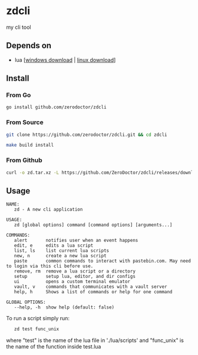 # zdcli
my cli tool

## Depends on

- lua [[windows download](https://sourceforge.net/projects/luabinaries/files/5.4.2/Tools%20Executables/lua-5.4.2_Win64_bin.zip/download) | [linux download](https://sourceforge.net/projects/luabinaries/files/5.4.2/Tools%20Executables/lua-5.4.2_Linux54_64_bin.tar.gz/download)]

## Install 

### From Go

```sh
go install github.com/zerodoctor/zdcli
```

### From Source

```sh
git clone https://github.com/zerodoctor/zdcli.git && cd zdcli
```

```sh
make build install
```

### From Github

```sh
curl -o zd.tar.xz -L https://github.com/ZeroDoctor/zdcli/releases/download/v1.1.0/zd-amd64-unix.tar.xz
```

## Usage

```
NAME:
   zd - A new cli application

USAGE:
   zd [global options] command [command options] [arguments...]

COMMANDS:
   alert       notifies user when an event happens
   edit, e     edits a lua script
   list, ls    list current lua scripts
   new, n      create a new lua script
   paste       common commands to interact with pastebin.com. May need to login via this cli before use.
   remove, rm  remove a lua script or a directory
   setup       setup lua, editor, and dir configs
   ui          opens a custom terminal emulator
   vault, v    commands that communicates with a vault server
   help, h     Shows a list of commands or help for one command

GLOBAL OPTIONS:
   --help, -h  show help (default: false)
```
To run a script simply run:

```sh 
   zd test func_unix
```
where "test" is the name of the lua file in './lua/scripts' and "func_unix" is the name of the function inside test.lua

